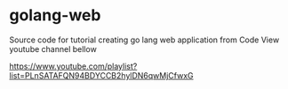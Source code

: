 # golang-web

Source code for tutorial creating go lang web application from Code View youtube channel bellow

https://www.youtube.com/playlist?list=PLnSATAFQN94BDYCCB2hylDN6qwMjCfwxG